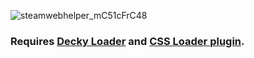 ![steamwebhelper_mC51cFrC48](https://github.com/user-attachments/assets/a864839a-a380-4cab-8402-25587d07f60b)

### Requires [Decky Loader](https://github.com/SteamDeckHomebrew/decky-loader) and [CSS Loader plugin](https://deckthemes.com/).
